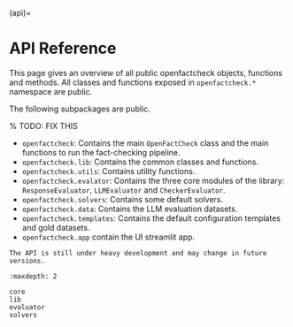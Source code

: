 (api)=

# API Reference

This page gives an overview of all public openfactcheck objects, functions and methods. All classes and functions exposed in `openfactcheck.*` namespace are public.

The following subpackages are public.

% TODO: FIX THIS

- `openfactcheck`: Contains the main `OpenFactCheck` class and the main functions to run the fact-checking pipeline.
- `openfactcheck.lib`: Contains the common classes and functions.
- `openfactcheck.utils`: Contains utility functions.
- `openfactcheck.evalator`: Contains the three core modules of the library: `ResponseEvaluator`, `LLMEvaluator` and `CheckerEvaluator`.
- `openfactcheck.solvers`: Contains some default solvers.
- `openfactcheck.data`: Contains the LLM evaluation datasets.
- `openfactcheck.templates`: Contains the default configuration templates and gold datasets.
- `openfactcheck.app` contain the UI streamlit app.

```{warning}
The API is still under heavy development and may change in future versions.
```

```{toctree}
:maxdepth: 2

core
lib
evaluator
solvers
```
